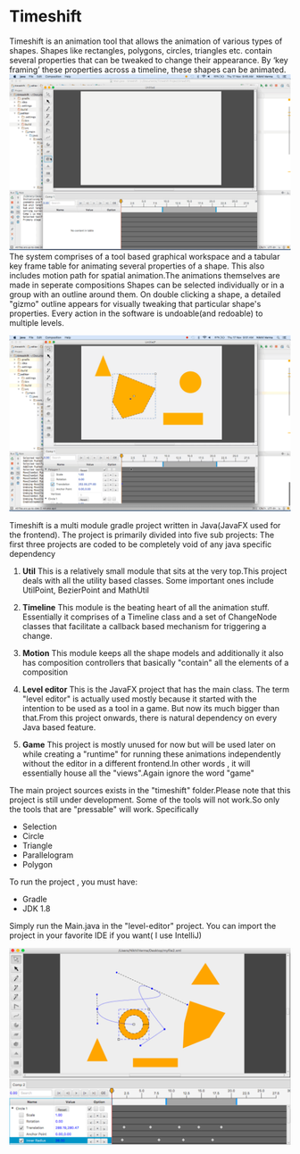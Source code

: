 # Timeshift
Timeshift is an animation tool that allows the animation of various types of shapes. Shapes like rectangles, polygons, circles, triangles etc. contain several properties that can be tweaked to change their appearance. By ‘key framing’ these properties across a timeline, these shapes can be animated. 
![Workspace preview with shapes](shape-creation.gif)
The system comprises of a tool based graphical workspace and a tabular key frame table for animating several properties of a shape.
This also includes motion path for spatial animation.The animations themselves are made in seperate compositions
Shapes can be selected individually or in a group with an outline around them. On double clicking a shape, a detailed "gizmo" outline
appears for visually tweaking that particular shape's properties. Every action in the software is undoable(and redoable) to 
multiple levels.

![Keyframing action](keyframing.gif)

Timeshift is a multi module gradle project written in Java(JavaFX used for the frontend). The project is primarily divided into five 
sub projects: The first three projects are coded to be completely void of any java specific dependency

1. **Util**
This is a relatively small module that sits at the very top.This project deals with all the utility based classes. Some important ones 
include UtilPoint, BezierPoint and MathUtil

2. **Timeline**
This module is the beating heart of all the animation stuff. Essentially it comprises of a Timeline class and a set of ChangeNode classes
that facilitate a callback based mechanism for triggering a change.

3. **Motion**
This module keeps all the shape models and additionally it also has composition controllers that basically "contain" all the elements of
a composition

4. **Level editor**
This is the JavaFX project that has the main class. The term "level editor" is actually used mostly because it started with the intention to be used as a 
tool in a game. But now its much bigger than that.From this project onwards, there is natural dependency on every Java based feature.

5. **Game**
This project is mostly unused for now but will be used later on while creating a "runtime" for running these animations independently 
without the editor in a different frontend.In other words , it will essentially house all the "views".Again ignore the word "game"

The main project sources exists in the "timeshift" folder.Please note that this project is still under development. Some of the tools will not work.So only the tools that are "pressable" will work. Specifically

* Selection
* Circle
* Triangle
* Parallelogram
* Polygon

To run the project , you must have:
* Gradle
* JDK 1.8

Simply run the Main.java in the "level-editor" project.
You can import the project in your favorite IDE if you want( I use IntelliJ) 

![alt screenshot](https://raw.githubusercontent.com/nikhilnxvverma1/Timeshift/master/timshift-screenshot.png)
